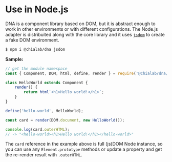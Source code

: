 # Use in Node.js

DNA is a component library based on DOM, but it is abstract enough to work in other environments or with different configurations. The Node.js adapter is distribuited along with the core library and it uses [`jsdom`](https://github.com/jsdom/jsdom) to create a fake DOM environment.

```sh
$ npm i @chialab/dna jsdom
```

**Sample:**

```js
// get the module namespace
const { Component, DOM, html, define, render } = require('@chialab/dna/node');

class HelloWorld extends Component {
    render() {
        return html`<h1>Hello world!</h1>`;
    }
}

define('hello-world', HelloWorld);

const card = render(DOM.document, new HelloWorld());

console.log(card.outerHTML);
// -> "<hello-world><h1>Hello world!</h1></hello-world>"
```

<aside class="note">

The `card` reference in the example above is full (js)DOM Node instance, so you can use any `Element.prototype` methods or update a property and get the re-render result with `.outerHTML`.

</aside>
